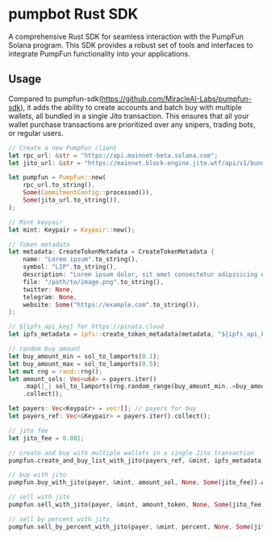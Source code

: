 # pumpbot Rust SDK

A comprehensive Rust SDK for seamless interaction with the PumpFun Solana program. This SDK provides a robust set of tools and interfaces to integrate PumpFun functionality into your applications.

## Usage
Compared to pumpfun-sdk(https://github.com/MiracleAI-Labs/pumpfun-sdk), it adds the ability to create accounts and batch buy with multiple wallets, all bundled in a single Jito transaction. This ensures that all your wallet purchase transactions are prioritized over any snipers, trading bots, or regular users.

```rust
// Create a new PumpFun client
let rpc_url: &str = "https://api.mainnet-beta.solana.com";
let jito_url: &str = "https://mainnet.block-engine.jito.wtf/api/v1/bundles";

let pumpfun = PumpFun::new(
    rpc_url.to_string(),
    Some(CommitmentConfig::processed()),
    Some(jito_url.to_string()),
);

// Mint keypair
let mint: Keypair = Keypair::new();

// Token metadata
let metadata: CreateTokenMetadata = CreateTokenMetadata {
    name: "Lorem ipsum".to_string(),
    symbol: "LIP".to_string(),
    description: "Lorem ipsum dolor, sit amet consectetur adipisicing elit. Quam, nisi.".to_string(),
    file: "/path/to/image.png".to_string(),
    twitter: None,
    telegram: None,
    website: Some("https://example.com".to_string()),
};

// ${ipfs_api_key} for https://pinata.cloud 
let ipfs_metadata = ipfs::create_token_metadata(metadata, "${ipfs_api_key}").await?;

// random buy amount
let buy_amount_min = sol_to_lamports(0.1);
let buy_amount_max = sol_to_lamports(0.5);
let mut rng = rand::rng();
let amount_sols: Vec<u64> = payers.iter()
    .map(|_| sol_to_lamports(rng.random_range(buy_amount_min..=buy_amount_max)))
    .collect();

let payers: Vec<Keypair> = vec![]; // payers for buy
let payers_ref: Vec<&Keypair> = payers.iter().collect();

// jito fee
let jito_fee = 0.001;

// create and buy with multiple wallets in a single Jito transaction
pumpfun.create_and_buy_list_with_jito(payers_ref, &mint, ipfs_metadata, amount_sols, None, Some(jito_fee)).await?;

// buy with jito
pumpfun.buy_with_jito(payer, &mint, amount_sol, None, Some(jito_fee)).await?;

// sell with jito
pumpfun.sell_with_jito(payer, &mint, amount_token, None, Some(jito_fee)).await?;

// sell by percent with jito
pumpfun.sell_by_percent_with_jito(payer, &mint, percent, None, Some(jito_fee)).await?;

```
